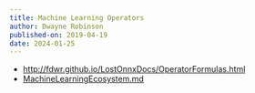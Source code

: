 ```yaml
---
title: Machine Learning Operators
author: Dwayne Robinson
published-on: 2019-04-19
date: 2024-01-25
---
```


- http://fdwr.github.io/LostOnnxDocs/OperatorFormulas.html
- [MachineLearningEcosystem.md](MachineLearningEcosystem.md)
